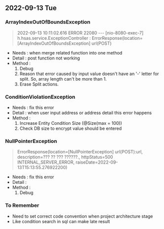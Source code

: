 ## 2022-09-13 Tue

### ArrayIndexOutOfBoundsException
> 2022-09-13 10:11:02.616 ERROR 22080 --- [nio-8080-exec-7] h.hsas.service.ExceptionController       : ErrorResponse(location=[ArrayIndexOutOfBoundsException] url(POST)
+ Needs : when merge related function into one method
+ Detail : post function not working
+ Method : 
  1. Debug
  2. Reason that error caused by input value doesn't have an '-' letter for split. So, array length can't be more than 1.
  3. Erase Split actions.

### ConditionViolationException
+ Needs : fix this error
+ Detail : when user input address or address detail this error happens
+ Method :
  1. Increase Entity Condition Size (@Size(max = 100))
  2. Check DB size to encrypt value should be entered

### NullPointerException
> ErrorResponse(location=[NullPointerException] url(POST):url, description=??? ?? ??? ??????., httpStatus=500 INTERNAL_SERVER_ERROR, raiseDate=2022-09-13T15:13:55.276922200)
+ Needs : fix this error
+ Detail :
+ Method :
  1. Debug

### To Remember
+ Need to set correct code convention when project architecture stage
+ Like condition search in sql can make late result
